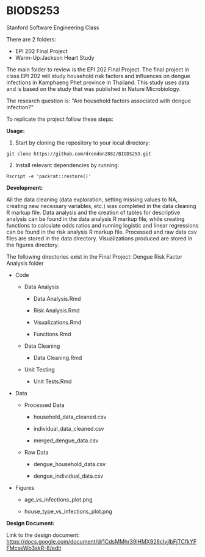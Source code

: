 # BIODS253

Stanford Software Engineering Class

There are 2 folders:

-   EPI 202 Final Project
-   Warm-Up:Jackson Heart Study

The main folder to review is the EPI 202 Final Project. The final project in class EPI 202 will study household risk factors and influences on dengue infections in Kamphaeng Phet province in Thailand. This study uses data and is based on the study that was published in Nature Microbiology.

The research question is: "Are household factors associated with dengue infection?"

To replicate the project follow these steps:

**Usage:**

1.  Start by cloning the repository to your local directory:

```         
git clone https://github.com/drendon2882/BIODS253.git
```

2.  Install relevant dependencies by running:

```         
Rscript -e 'packrat::restore()'
```

**Development:**

All the data cleaning (data exploration, setting missing values to NA, creating new necessary variables, etc.) was completed in the data cleaning R markup file. Data analysis and the creation of tables for descriptive analysis can be found in the data analysis R markup file, while creating functions to calculate odds ratios and running logistic and linear regressions can be found in the risk analysis R markup file. Processed and raw data csv files are stored in the data directory. Visualizations produced are stored in the figures directory.

The following directories exist in the Final Project: Dengue Risk Factor Analysis folder

-   Code

    -   Data Analysis

        -   Data Analysis.Rmd

        -   Risk Analysis.Rmd

        -   Visualizations.Rmd

        -   Functions.Rmd

    -   Data Cleaning

        -   Data Cleaning.Rmd

    -   Unit Testing

        -   Unit Tests.Rmd

-   Data

    -   Processed Data

        -   household_data_cleaned.csv

        -   individual_data_cleaned.csv

        -   merged_dengue_data.csv

    -   Raw Data

        -   dengue_household_data.csv

        -   dengue_individual_data.csv

-   Figures

    -   age_vs_infections_plot.png

    -   house_type_vs_infections_plot.png

**Design Document:**

Link to the design document: <https://docs.google.com/document/d/1CdsMMhr39lHMX926cIvjlbFjTCfkYFFMcseWb3skR-8/edit>
